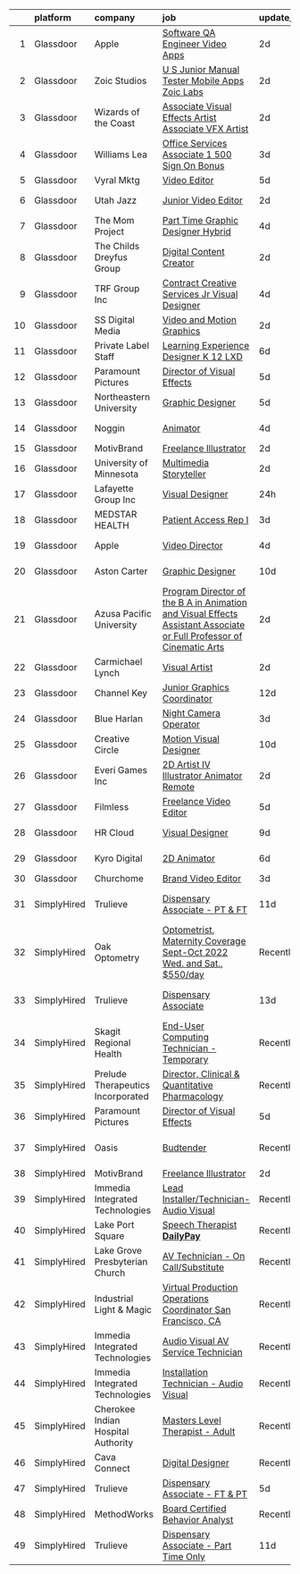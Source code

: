 

|    | platform    | company                            | job                                                                                                                                                                                                                                                                                                                                                                                                                                                                                                                                                                                                                                                                                                                                                                                                                                                                                                                                                                                                                                                                                                                                                                                                                                                                                                                                                     | update_time   | location                   |
|---:|:------------|:-----------------------------------|:--------------------------------------------------------------------------------------------------------------------------------------------------------------------------------------------------------------------------------------------------------------------------------------------------------------------------------------------------------------------------------------------------------------------------------------------------------------------------------------------------------------------------------------------------------------------------------------------------------------------------------------------------------------------------------------------------------------------------------------------------------------------------------------------------------------------------------------------------------------------------------------------------------------------------------------------------------------------------------------------------------------------------------------------------------------------------------------------------------------------------------------------------------------------------------------------------------------------------------------------------------------------------------------------------------------------------------------------------------|:--------------|:---------------------------|
|  1 | Glassdoor   | Apple                              | [Software QA Engineer   Video Apps](https://www.glassdoor.com/partner/jobListing.htm?pos=103&ao=1110586&s=58&guid=00000181a3f7e8a79b782fc0eba39c38&src=GD_JOB_AD&t=SR&vt=w&cs=1_6dbd2068&cb=1656313342498&jobListingId=1007962891889&cpc=AC285F3A3ECA6BB0&jrtk=3-0-1g6hvfq6akltu801-1g6hvfq6rk25a800-98813c29137923ce--6NYlbfkN0BvKrLyj5gPmtZO9T8euul8TCxuuKNOtzRJOomxnwSEodTz2Bc-sPZl29JElYHfcoRIeYnKWd2FyuopdzRoUPRan9-cCg3sOji6jK9I3uCRF4JEtV6YDKaEalju5VdIzpXliKUvD6Y3VOFruxAsc1nUHOqg3ht6zoLF_4yBa8GaEV7zvygXqLfKThVQJqAHzFKtYJDKT7bnl0SRvatwVta96vJhEp_DoFi_fIPKitf-lZ9Ggp-CVqdWGLmS02nEtLlhlyCa2gw8YwufWGhu_aeYjUmoB08zHxQrWlXmTwiWE0luUVQI9EGWee7YU_77gwk9XZA_ziXAsdkVDZfSAslwok5tDYFSa5sB_IYZ5IHNGWlSZYhRp3_7LbXGEYuuTRxRa73oPyJrLr8NK45viRLFA8xYec1V1NeUd51u4EfRvh0gmJQVz9f4WnztzFIxfXEZ7LokuTxzmis7qInoib-DcWqG1pFHOFViOmi9UFQGUJIzDU_X0Z7caCn3npfmk8ZwYVMD5mcqOwUHirLU_DGkiOtR28uB8P0A5G2Px5BwYXgxl2qcg3-rBdZvH7gPHUY0iLAAVkfympq1UkfzkdW7IEc-Qi7mWdfzqroY-bdYSgdoTZ1Ln79kpnrDhIMmZaRBYpfChpVIv4_nlzpXTaUVYaqO_ByHPx-kf-C77WFE2yB8TgCk90nS_X1D_ZaVyLGv4NX4lgOhjJAs6btNob4gncxSakOl2A1YCLVxFDNcXvtaVwKFt-gObtx03kAqu_ZimiCck1D7exzEwnbmk9Xytpmnfo7c8odxeKZT3eeXANJ4V5EKg5Z9BDDj-Jm4BK7-tU7fefddZ_YzflpjNOQ8xduil5XDvmd9wYa_TPya4M9nL4hR_xiG595NnRN4PlHXyvRHFubLsKJ3ELFia4s3LKziiGXPCQupjwVJrT8PrzVhX9qR_qoXxqKuyOd60XQMfpgr2d4mF8TP4l9tZT5M) | 2d            | Culver City, CA            |
|  2 | Glassdoor   | Zoic Studios                       | [U S  Junior Manual Tester   Mobile Apps  Zoic Labs](https://www.glassdoor.com/partner/jobListing.htm?pos=122&ao=1136043&s=58&guid=00000181a3f7e8a79b782fc0eba39c38&src=GD_JOB_AD&t=SR&vt=w&ea=1&cs=1_a757698e&cb=1656313342504&jobListingId=1007962806952&jrtk=3-0-1g6hvfq6akltu801-1g6hvfq6rk25a800-89007d18802ef32e-)                                                                                                                                                                                                                                                                                                                                                                                                                                                                                                                                                                                                                                                                                                                                                                                                                                                                                                                                                                                                                                | 2d            | Remote                     |
|  3 | Glassdoor   | Wizards of the Coast               | [Associate Visual Effects Artist   Associate VFX Artist](https://www.glassdoor.com/partner/jobListing.htm?pos=112&ao=1136043&s=58&guid=00000181a3f7e8a79b782fc0eba39c38&src=GD_JOB_AD&t=SR&vt=w&ea=1&cs=1_9979bf67&cb=1656313342500&jobListingId=1007961505800&jrtk=3-0-1g6hvfq6akltu801-1g6hvfq6rk25a800-40b4fe3b46a0262c-)                                                                                                                                                                                                                                                                                                                                                                                                                                                                                                                                                                                                                                                                                                                                                                                                                                                                                                                                                                                                                            | 2d            | Renton, WA                 |
|  4 | Glassdoor   | Williams Lea                       | [Office Services Associate    1 500 Sign On Bonus](https://www.glassdoor.com/partner/jobListing.htm?pos=104&ao=1110586&s=58&guid=00000181a3f7e8a79b782fc0eba39c38&src=GD_JOB_AD&t=SR&vt=w&cs=1_948bf5ba&cb=1656313342498&jobListingId=1007959794580&cpc=AC285F3A3ECA6BB0&jrtk=3-0-1g6hvfq6akltu801-1g6hvfq6rk25a800-aff08ef5c6cfe4ee--6NYlbfkN0Afw57Q_E86u0n5pDRa3a1ggl-5Y7CLs5OS8nOb7Upq0HeLdklcQ9-cj0mW22lHan_BGQKTRmzhcHZZATA7IhGeMgbaP565vaY5UwGJZpmK0NdQwAjGfPIjMqtva3JNPkkQm4RKiNiO9QETOQ_ZR6Wt15t7yxVq8XXxSt8P38jGTSShklbSE4w3M2slt9PSbkQc0YNgkI9huNm66-AvItxsRP4j0EglkI1ZTZBHny9b15l46D4D7_avnnB2f5VHNa_cAKKLt8vXHyvkUVvwtbS3UdBp-taJOz-NKy3ewnWyaKDcxzNA3-62_17nQDaXvnqiTCGpUsjbGmobYpeb-XdufbFGRdimq-qRNCxXIEityV7qoMoa6HeqSiZodcUtY1J-9Jpzh-0cIsZdKfUz_dHYDs0fuNIWKWRcTeiwWoI96Y61Gdik1XgpeBNII817QURLUFqi20CRrZyucFO61D4q0dxKv6BCIYE7OeexLbNpixRpP1Gb5GjyfKO7Prho-ZVGxzZs0x5zT-33wHl32ZtANEZH5sUVPt1Gf3XMv1noMzY9YaEu5mhdmFbNnfntmJ4D5P6nxLuyxn_mnF8DwgF_CYAef7k4KybDyVfXXgsuxmOi8gK1fjhVY7uGrYJ6VvTIsCJ5wmFKcOMNWSL66q-FIYtZe0iYnOYeY7SBNUzTGkN9gpuMbufbzk0qKK83kJAVJ7yUYHoKT-qLuhJTgdgT_PiEP6t8xux9b4Srs52HQ-zP7LdK1HF7ja07z4Pc3I1bf5CpPSQAHFmOON6SFXLA)                                                                                                                                                                                  | 3d            | Redwood City, CA           |
|  5 | Glassdoor   | Vyral Mktg                         | [Video Editor](https://www.glassdoor.com/partner/jobListing.htm?pos=108&ao=1136043&s=58&guid=00000181a3f7e8a79b782fc0eba39c38&src=GD_JOB_AD&t=SR&vt=w&ea=1&cs=1_0d26e2ed&cb=1656313342499&jobListingId=1007954557733&jrtk=3-0-1g6hvfq6akltu801-1g6hvfq6rk25a800-a6c2feb165d9319d-)                                                                                                                                                                                                                                                                                                                                                                                                                                                                                                                                                                                                                                                                                                                                                                                                                                                                                                                                                                                                                                                                      | 5d            | Omaha, NE                  |
|  6 | Glassdoor   | Utah Jazz                          | [Junior Video Editor](https://www.glassdoor.com/partner/jobListing.htm?pos=129&ao=1136043&s=58&guid=00000181a3f7e8a79b782fc0eba39c38&src=GD_JOB_AD&t=SR&vt=w&cs=1_408a47b7&cb=1656313342505&jobListingId=1007962317956&jrtk=3-0-1g6hvfq6akltu801-1g6hvfq6rk25a800-4be392d4264e3f9b-)                                                                                                                                                                                                                                                                                                                                                                                                                                                                                                                                                                                                                                                                                                                                                                                                                                                                                                                                                                                                                                                                    | 2d            | Salt Lake City, UT         |
|  7 | Glassdoor   | The Mom Project                    | [Part Time Graphic Designer  Hybrid ](https://www.glassdoor.com/partner/jobListing.htm?pos=105&ao=1110586&s=58&guid=00000181a3f7e8a79b782fc0eba39c38&src=GD_JOB_AD&t=SR&vt=w&cs=1_a42cd4f0&cb=1656313342499&jobListingId=1007957323461&cpc=654405A9B1E0A9F5&jrtk=3-0-1g6hvfq6akltu801-1g6hvfq6rk25a800-a3e4c99cd3a6c9db--6NYlbfkN0BDp_epf89aHDQhKpPegNJQ_ldQpEFZQsM9OcONMGxWx6pU56EKHF58QjVdAUvn2gXE2PLycLtZlKYy5F7DR17S6lgp4_AtS4FrNqiHrPdPAo1mXKqs2HYu9XrEZJWNHix7pYcBAloyprZ6EtoHXvB86DjR3KMGw4CSktgP35uB6aBv65wmkVgTVKzlbGK_mNktgZOJb0mdH-EBih-ixyJCracBjj5q1ZmS90qXM813Xxl6N9ZalO9rteVHC8MvV4E0k9YfRJdubymGMCPBfkL_PPJxdst-1oCZ5FH0AAaAFzNkZBUIElnLLIVu5e2_1V0dnTXmCSPOtEC6kitToeh3r50NVKji1UJFVH951oXfCG4VhovR9QE5ClbOZf9KZqDj47uRkelyAzTPuS-kzgpzE-lfyPAY6bWPN3z91hvVDZqplsxOGlOKMkJJ0BuWHEpGqB4zzpW8T36a3DhpI4JJ-mnq8LpzRAfjzNp-38cFxnaenVgFQI7ijHqMymDn03DkHaVAI3J-idAkEsVliDKRtok2LI5jo_khJSX075Jmj454F90dfHs_0giEvmXEENObjMWklNKRzw%3D%3D)                                                                                                                                                                                                                                                                                                                                                                                                   | 4d            | Rockville, MD              |
|  8 | Glassdoor   | The Childs Dreyfus Group           | [Digital Content Creator](https://www.glassdoor.com/partner/jobListing.htm?pos=109&ao=1136043&s=58&guid=00000181a3f7e8a79b782fc0eba39c38&src=GD_JOB_AD&t=SR&vt=w&ea=1&cs=1_451ef844&cb=1656313342500&jobListingId=1007961585301&jrtk=3-0-1g6hvfq6akltu801-1g6hvfq6rk25a800-6024c31d68b6ccd5-)                                                                                                                                                                                                                                                                                                                                                                                                                                                                                                                                                                                                                                                                                                                                                                                                                                                                                                                                                                                                                                                           | 2d            | Remote                     |
|  9 | Glassdoor   | TRF Group Inc                      | [Contract Creative Services Jr  Visual Designer](https://www.glassdoor.com/partner/jobListing.htm?pos=119&ao=1136043&s=58&guid=00000181a3f7e8a79b782fc0eba39c38&src=GD_JOB_AD&t=SR&vt=w&ea=1&cs=1_d6a40e5a&cb=1656313342500&jobListingId=1007957122548&jrtk=3-0-1g6hvfq6akltu801-1g6hvfq6rk25a800-13d6da905b953d48-)                                                                                                                                                                                                                                                                                                                                                                                                                                                                                                                                                                                                                                                                                                                                                                                                                                                                                                                                                                                                                                    | 4d            | New York, NY               |
| 10 | Glassdoor   | SS Digital Media                   | [Video and Motion Graphics](https://www.glassdoor.com/partner/jobListing.htm?pos=113&ao=1136043&s=58&guid=00000181a3f7e8a79b782fc0eba39c38&src=GD_JOB_AD&t=SR&vt=w&ea=1&cs=1_950444ee&cb=1656313342500&jobListingId=1007961302344&jrtk=3-0-1g6hvfq6akltu801-1g6hvfq6rk25a800-f1daa1b81839e89e-)                                                                                                                                                                                                                                                                                                                                                                                                                                                                                                                                                                                                                                                                                                                                                                                                                                                                                                                                                                                                                                                         | 2d            | Troy, MI                   |
| 11 | Glassdoor   | Private Label Staff                | [Learning Experience Designer K 12  LXD ](https://www.glassdoor.com/partner/jobListing.htm?pos=128&ao=1136043&s=58&guid=00000181a3f7e8a79b782fc0eba39c38&src=GD_JOB_AD&t=SR&vt=w&ea=1&cs=1_354de0ef&cb=1656313342505&jobListingId=1007952911811&jrtk=3-0-1g6hvfq6akltu801-1g6hvfq6rk25a800-9dcd55013e52c442-)                                                                                                                                                                                                                                                                                                                                                                                                                                                                                                                                                                                                                                                                                                                                                                                                                                                                                                                                                                                                                                           | 6d            | Baltimore, MD              |
| 12 | Glassdoor   | Paramount Pictures                 | [Director of Visual Effects](https://www.glassdoor.com/partner/jobListing.htm?pos=130&ao=1136043&s=58&guid=00000181a3f7e8a79b782fc0eba39c38&src=GD_JOB_AD&t=SR&vt=w&cs=1_a556a08f&cb=1656313342505&jobListingId=1007955077273&jrtk=3-0-1g6hvfq6akltu801-1g6hvfq6rk25a800-42e46bc7dd9808c1-)                                                                                                                                                                                                                                                                                                                                                                                                                                                                                                                                                                                                                                                                                                                                                                                                                                                                                                                                                                                                                                                             | 5d            | Los Angeles, CA            |
| 13 | Glassdoor   | Northeastern University            | [Graphic Designer](https://www.glassdoor.com/partner/jobListing.htm?pos=121&ao=1136043&s=58&guid=00000181a3f7e8a79b782fc0eba39c38&src=GD_JOB_AD&t=SR&vt=w&cs=1_a0c12472&cb=1656313342504&jobListingId=1007954317014&jrtk=3-0-1g6hvfq6akltu801-1g6hvfq6rk25a800-4134fbe4327c5499-)                                                                                                                                                                                                                                                                                                                                                                                                                                                                                                                                                                                                                                                                                                                                                                                                                                                                                                                                                                                                                                                                       | 5d            | Boston, MA                 |
| 14 | Glassdoor   | Noggin                             | [Animator](https://www.glassdoor.com/partner/jobListing.htm?pos=123&ao=1136043&s=58&guid=00000181a3f7e8a79b782fc0eba39c38&src=GD_JOB_AD&t=SR&vt=w&cs=1_0f7bb0b4&cb=1656313342504&jobListingId=1007956962839&jrtk=3-0-1g6hvfq6akltu801-1g6hvfq6rk25a800-ffb37178ff1a725c-)                                                                                                                                                                                                                                                                                                                                                                                                                                                                                                                                                                                                                                                                                                                                                                                                                                                                                                                                                                                                                                                                               | 4d            | New York, NY               |
| 15 | Glassdoor   | MotivBrand                         | [Freelance Illustrator](https://www.glassdoor.com/partner/jobListing.htm?pos=101&ao=1110586&s=58&guid=00000181a3f7e8a79b782fc0eba39c38&src=GD_JOB_AD&t=SR&vt=w&ea=1&cs=1_f47744b4&cb=1656313342499&jobListingId=1007962025706&cpc=F4EED0218A761C36&jrtk=3-0-1g6hvfq6akltu801-1g6hvfq6rk25a800-f6767ebb6f744076--6NYlbfkN0CzcDFs8cjNZITHzPaspPYUdxCTppyanGLeq-qEeiOFH5LHG5fJtyY_20QVXAU-RFmRbdt7kREtC3swQeDpNWpQdDBglrIPi2UVXRLTSIAY0BXbGXm9hc_Oxm1EFGUAnSml9ARFysS9IKKnC7F6kjmnevaEw3s8A4lWn5Y8yWL3NX7jq5D-LivHiumwXJAmUDWFSis3yGx97hKZsCNVULDEuINac-yeqhNrqbhwdOhpPNFpEcGVqhDXqTEzBiJRuvfNQI2O3YdBsO02SCqBvqsx7OfTjlJw7phz0adDPtBNx0PEKMvtcz-CmdqiT0DJ2FzzIA3tG72elcaAiU_hmhPYNmaNDpMTCY4xfOz6tKKJQZmpKTZO2yI9fb5rh92ciBCeyEOGsvAfUnVaW1pZztDcdof3L78vSRWmiyGH7KQiqj1sG57LJ0YCeaWshEGDmZwlXpevV6wg6pn6y9vR4MaMoLgh-aGrDL0VPEEVSJ6TILLs4NzdtkV6T8wh6IdY6ME%3D)                                                                                                                                                                                                                                                                                                                                                                                                                                                                                          | 2d            | Remote                     |
| 16 | Glassdoor   | University of Minnesota            | [Multimedia Storyteller](https://www.glassdoor.com/partner/jobListing.htm?pos=114&ao=1136043&s=58&guid=00000181a3f7e8a79b782fc0eba39c38&src=GD_JOB_AD&t=SR&vt=w&cs=1_d9ff57c3&cb=1656313342500&jobListingId=1007962465730&jrtk=3-0-1g6hvfq6akltu801-1g6hvfq6rk25a800-e75b932e3d2bffcc-)                                                                                                                                                                                                                                                                                                                                                                                                                                                                                                                                                                                                                                                                                                                                                                                                                                                                                                                                                                                                                                                                 | 2d            | Minneapolis, MN            |
| 17 | Glassdoor   | Lafayette Group  Inc               | [Visual Designer](https://www.glassdoor.com/partner/jobListing.htm?pos=111&ao=1136043&s=58&guid=00000181a3f7e8a79b782fc0eba39c38&src=GD_JOB_AD&t=SR&vt=w&ea=1&cs=1_313dd01e&cb=1656313342500&jobListingId=1007963736297&jrtk=3-0-1g6hvfq6akltu801-1g6hvfq6rk25a800-5066f9181d674595-)                                                                                                                                                                                                                                                                                                                                                                                                                                                                                                                                                                                                                                                                                                                                                                                                                                                                                                                                                                                                                                                                   | 24h           | Arlington, VA              |
| 18 | Glassdoor   | MEDSTAR HEALTH                     | [Patient Access Rep I](https://www.glassdoor.com/partner/jobListing.htm?pos=116&ao=1136043&s=58&guid=00000181a3f7e8a79b782fc0eba39c38&src=GD_JOB_AD&t=SR&vt=w&cs=1_ae1a5d54&cb=1656313342500&jobListingId=1007959214933&jrtk=3-0-1g6hvfq6akltu801-1g6hvfq6rk25a800-6f3ecea703e54b2e-)                                                                                                                                                                                                                                                                                                                                                                                                                                                                                                                                                                                                                                                                                                                                                                                                                                                                                                                                                                                                                                                                   | 3d            | Washington, DC             |
| 19 | Glassdoor   | Apple                              | [Video Director](https://www.glassdoor.com/partner/jobListing.htm?pos=118&ao=1136043&s=58&guid=00000181a3f7e8a79b782fc0eba39c38&src=GD_JOB_AD&t=SR&vt=w&cs=1_ad3e649d&cb=1656313342500&jobListingId=1007958303089&jrtk=3-0-1g6hvfq6akltu801-1g6hvfq6rk25a800-8598dfc6a2259169-)                                                                                                                                                                                                                                                                                                                                                                                                                                                                                                                                                                                                                                                                                                                                                                                                                                                                                                                                                                                                                                                                         | 4d            | Cupertino, CA              |
| 20 | Glassdoor   | Aston Carter                       | [Graphic Designer](https://www.glassdoor.com/partner/jobListing.htm?pos=106&ao=1110586&s=58&guid=00000181a3f7e8a79b782fc0eba39c38&src=GD_JOB_AD&t=SR&vt=w&ea=1&cs=1_cf55377e&cb=1656313342500&jobListingId=1007945561224&cpc=9908D8D4413DBB8A&jrtk=3-0-1g6hvfq6akltu801-1g6hvfq6rk25a800-62b6152512c47b49--6NYlbfkN0ChYVx_I3yfZ_JDY3EFoivtqvi_stwnZ_kRt8Dowt_l_d1ydueao4NEv8X4QANiVn-CgRuHRSXIHzBf4_KNwLNSkCd0gwFKfRwH38-I52jqj8Rm_yb0--1H1_5j60TV55Mg07WBFKKU2x_NDUKnhmRZQzo8enu2yiLqbqNxMYz18qEe_jwoJ8KLXMjYgzGXwoHYGKW_8AiwyAFyS5cA2OuP6ZuEq4gitO_fCPybJHOZCxsQw8ns2y7NcO4_uQD0uRPfjDqgWckVVcKP6Sj5RgmrgAwWnQlM7U08gKG_vXxdMODESVBvpZaH4lhsp9JkO6OokGzHIKd9TPDRdkTS_rF_6BNN0_1daifoetLbMXyXvfLPI_U45eOsrzG4dxA1F5q94YVEHCLmqhqFyVeKcsCYF14EVnRL4IvdShqEHeQwExoDpgGWJ0Etnr0drn0bVVrj7nfEi6XV_rogLHqbR9NI_X12tNjrlkTsHCUUOJ-URxPpoYIWrdc_UOBf25OLwQyiq9ArCQsQ4LeWoG-k0B3f5onoU_E8giygDY5mZ-85_UDOCfd7m2m6Ty5xxoLcICqauZf5FQz1m4vAEuJ1DNPEue5kO5FqE4TQj2J7Mmfg_ZiyBBX_lYKBDsIh-3z-iEhqD2lTDy0oSfwFMPTAdc7bLrNbapLh43Ua-XkyQt2schjGfJbxytZGQZGkO61yk00v5BVRCF20uO3qrUQdS55GFnGDskByzYKQO8F827XlUHvTE7ROas_s6W3wBToL_sSFlCjrph6QqYjQmd1bEQl7TtOQQRPpr_nyIZC60WFI5VWwsY8IxM8zmCsCjFsBh5lU2w_IttxPLJLDDjpqjzV3zO6kmL3-oNjmuBi8wrcvF6PUQ9A0x4vaW0tzsC8M2SZpGfTWPT_EC5fZ4gy28pv2aM0me0JDdY0b8il5-2_lWUY7SJNeSlD1AuyvbjRWUJsk0avI9rF6bA%3D%3D)                 | 10d           | Bethesda, MD               |
| 21 | Glassdoor   | Azusa Pacific University           | [Program Director of the B A  in Animation and Visual Effects  Assistant  Associate  or Full Professor of Cinematic Arts](https://www.glassdoor.com/partner/jobListing.htm?pos=117&ao=1136043&s=58&guid=00000181a3f7e8a79b782fc0eba39c38&src=GD_JOB_AD&t=SR&vt=w&cs=1_9ee4bd95&cb=1656313342500&jobListingId=1007962803907&jrtk=3-0-1g6hvfq6akltu801-1g6hvfq6rk25a800-af8eabdfc728ff31-)                                                                                                                                                                                                                                                                                                                                                                                                                                                                                                                                                                                                                                                                                                                                                                                                                                                                                                                                                                | 2d            | Azusa, CA                  |
| 22 | Glassdoor   | Carmichael Lynch                   | [Visual Artist](https://www.glassdoor.com/partner/jobListing.htm?pos=115&ao=1136043&s=58&guid=00000181a3f7e8a79b782fc0eba39c38&src=GD_JOB_AD&t=SR&vt=w&ea=1&cs=1_2d909c5a&cb=1656313342500&jobListingId=1007962827087&jrtk=3-0-1g6hvfq6akltu801-1g6hvfq6rk25a800-113ec67f025a0557-)                                                                                                                                                                                                                                                                                                                                                                                                                                                                                                                                                                                                                                                                                                                                                                                                                                                                                                                                                                                                                                                                     | 2d            | Minneapolis, MN            |
| 23 | Glassdoor   | Channel Key                        | [Junior Graphics Coordinator](https://www.glassdoor.com/partner/jobListing.htm?pos=126&ao=1136043&s=58&guid=00000181a3f7e8a79b782fc0eba39c38&src=GD_JOB_AD&t=SR&vt=w&ea=1&cs=1_02e29bd7&cb=1656313342505&jobListingId=1007939619217&jrtk=3-0-1g6hvfq6akltu801-1g6hvfq6rk25a800-3004442bd9709db0-)                                                                                                                                                                                                                                                                                                                                                                                                                                                                                                                                                                                                                                                                                                                                                                                                                                                                                                                                                                                                                                                       | 12d           | Remote                     |
| 24 | Glassdoor   | Blue Harlan                        | [Night Camera Operator](https://www.glassdoor.com/partner/jobListing.htm?pos=127&ao=1136043&s=58&guid=00000181a3f7e8a79b782fc0eba39c38&src=GD_JOB_AD&t=SR&vt=w&ea=1&cs=1_ea424390&cb=1656313342505&jobListingId=1007959070474&jrtk=3-0-1g6hvfq6akltu801-1g6hvfq6rk25a800-d23d01e188e5f077-)                                                                                                                                                                                                                                                                                                                                                                                                                                                                                                                                                                                                                                                                                                                                                                                                                                                                                                                                                                                                                                                             | 3d            | Duluth, GA                 |
| 25 | Glassdoor   | Creative Circle                    | [Motion Visual Designer](https://www.glassdoor.com/partner/jobListing.htm?pos=102&ao=1110586&s=58&guid=00000181a3f7e8a79b782fc0eba39c38&src=GD_JOB_AD&t=SR&vt=w&cs=1_ff38be88&cb=1656313342498&jobListingId=1007945536882&cpc=217C45A42544DB93&jrtk=3-0-1g6hvfq6akltu801-1g6hvfq6rk25a800-661dd656b96d5729--6NYlbfkN0BPwlZa85gbT4Q3XYQoU_uQn0Qmw9zd_9UNfmcwtqAVud1yvyq1Z4UAlx1bxhDUi3I79cg_pnUxNeoAIpkZ7VjuPhiYEpoKvjkURvtTwVji6GpmU3mFtIxBXHzYGSRNhFlEitejeWU1G4OHkfzWMmUIGFNvfKK1gy7Ic_i6Jv3WQhc32rUck30eNAgAFMftx_fu3w7p6_k3wb3alWNfrYotR7i0z04zHynygomqY5tKI-DQHYo6WPvYnOuxABlQofM5g0v3I0Z9DyvezcsxLCtNM0vv9cCvBE9GJZag9YDR8j7Xgo7ZQ14l0T-aIiHUnXNCJg-p1LJHWmMEDqctX1EB55xT2kQjOTcz37VR2LbAsLhm7nG9sis6fK5Kerr7BLVDUkoenhVQSHVE9Sh1lG4JxaoUD5JaoAFXowqpkfi-tg6w_71CFFoCflai4aYRZekq8iX2J739URJ0flx6GDiYsWIiT5YZESAgIUvbYp-L8EzMmsd4s5LrcgIU6HvoiOQ718KQmDd8yQ%3D%3D)                                                                                                                                                                                                                                                                                                                                                                                                                                                                                | 10d           | San Bruno, CA              |
| 26 | Glassdoor   | Everi Games Inc                    | [2D Artist IV   Illustrator Animator  Remote ](https://www.glassdoor.com/partner/jobListing.htm?pos=110&ao=1136043&s=58&guid=00000181a3f7e8a79b782fc0eba39c38&src=GD_JOB_AD&t=SR&vt=w&cs=1_2c373372&cb=1656313342500&jobListingId=1007961548577&jrtk=3-0-1g6hvfq6akltu801-1g6hvfq6rk25a800-8d60a0ea914dada0-)                                                                                                                                                                                                                                                                                                                                                                                                                                                                                                                                                                                                                                                                                                                                                                                                                                                                                                                                                                                                                                           | 2d            | Reno, NV                   |
| 27 | Glassdoor   | Filmless                           | [Freelance Video Editor](https://www.glassdoor.com/partner/jobListing.htm?pos=107&ao=1136043&s=58&guid=00000181a3f7e8a79b782fc0eba39c38&src=GD_JOB_AD&t=SR&vt=w&ea=1&cs=1_53cf669f&cb=1656313342499&jobListingId=1007955714203&jrtk=3-0-1g6hvfq6akltu801-1g6hvfq6rk25a800-9f5df592d34b86d0-)                                                                                                                                                                                                                                                                                                                                                                                                                                                                                                                                                                                                                                                                                                                                                                                                                                                                                                                                                                                                                                                            | 5d            | Atlanta, GA                |
| 28 | Glassdoor   | HR Cloud                           | [Visual Designer](https://www.glassdoor.com/partner/jobListing.htm?pos=125&ao=1136043&s=58&guid=00000181a3f7e8a79b782fc0eba39c38&src=GD_JOB_AD&t=SR&vt=w&cs=1_5ab40155&cb=1656313342504&jobListingId=1007947582205&jrtk=3-0-1g6hvfq6akltu801-1g6hvfq6rk25a800-3ff93031fb68d4d6-)                                                                                                                                                                                                                                                                                                                                                                                                                                                                                                                                                                                                                                                                                                                                                                                                                                                                                                                                                                                                                                                                        | 9d            | Los Angeles, CA            |
| 29 | Glassdoor   | Kyro Digital                       | [2D Animator](https://www.glassdoor.com/partner/jobListing.htm?pos=124&ao=1136043&s=58&guid=00000181a3f7e8a79b782fc0eba39c38&src=GD_JOB_AD&t=SR&vt=w&ea=1&cs=1_9c09d76d&cb=1656313342504&jobListingId=1007951790024&jrtk=3-0-1g6hvfq6akltu801-1g6hvfq6rk25a800-f0ddfabb9c0a1ea3-)                                                                                                                                                                                                                                                                                                                                                                                                                                                                                                                                                                                                                                                                                                                                                                                                                                                                                                                                                                                                                                                                       | 6d            | Mission Viejo, CA          |
| 30 | Glassdoor   | Churchome                          | [Brand Video Editor](https://www.glassdoor.com/partner/jobListing.htm?pos=120&ao=1136043&s=58&guid=00000181a3f7e8a79b782fc0eba39c38&src=GD_JOB_AD&t=SR&vt=w&ea=1&cs=1_ccb0b181&cb=1656313342504&jobListingId=1007958853059&jrtk=3-0-1g6hvfq6akltu801-1g6hvfq6rk25a800-2eec87f769b81041-)                                                                                                                                                                                                                                                                                                                                                                                                                                                                                                                                                                                                                                                                                                                                                                                                                                                                                                                                                                                                                                                                | 3d            | Remote                     |
| 31 | SimplyHired | Trulieve                           | [Dispensary Associate - PT & FT](https://www.simplyhired.com/job/op1IiPNGls1pt5RUhVAiywDvnulTREn7PrnlcZjE0iRVJKiK2c-lOQ?q=visual+effects)                                                                                                                                                                                                                                                                                                                                                                                                                                                                                                                                                                                                                                                                                                                                                                                                                                                                                                                                                                                                                                                                                                                                                                                                               | 11d           | Phoenix, AZ +1 location    |
| 32 | SimplyHired | Oak Optometry                      | [Optometrist, Maternity Coverage Sept-Oct 2022 Wed. and Sat., $550/day](https://www.simplyhired.com/job/udWNSEY6yGTy5UCabydvxw35zWx6YmHbUQx2jFC3n2ujwfj3fCXKHw?q=visual+effects)                                                                                                                                                                                                                                                                                                                                                                                                                                                                                                                                                                                                                                                                                                                                                                                                                                                                                                                                                                                                                                                                                                                                                                        | Recently      | Valencia, CA               |
| 33 | SimplyHired | Trulieve                           | [Dispensary Associate](https://www.simplyhired.com/job/v_Xkj4J3P5eWsKmnhXqLf-WlAvyvP_waCcYyIgsPKDyktMaciasXEA?q=visual+effects)                                                                                                                                                                                                                                                                                                                                                                                                                                                                                                                                                                                                                                                                                                                                                                                                                                                                                                                                                                                                                                                                                                                                                                                                                         | 13d           | Avondale, AZ +27 locations |
| 34 | SimplyHired | Skagit Regional Health             | [End-User Computing Technician - Temporary](https://www.simplyhired.com/job/lI09PUUwnPTtJoaUmWwPq11MyTV3t6sPJMzWUrFtOdiHJoAm8p6K8Q?q=visual+effects)                                                                                                                                                                                                                                                                                                                                                                                                                                                                                                                                                                                                                                                                                                                                                                                                                                                                                                                                                                                                                                                                                                                                                                                                    | Recently      | Mount Vernon, WA           |
| 35 | SimplyHired | Prelude Therapeutics Incorporated  | [Director, Clinical & Quantitative Pharmacology](https://www.simplyhired.com/job/SNru4ApYMsVkmI7Q2lD4qCla9ii85qG9ehjySrFQveOSiNh6NLGufA?q=visual+effects)                                                                                                                                                                                                                                                                                                                                                                                                                                                                                                                                                                                                                                                                                                                                                                                                                                                                                                                                                                                                                                                                                                                                                                                               | Recently      | Remote                     |
| 36 | SimplyHired | Paramount Pictures                 | [Director of Visual Effects](https://www.simplyhired.com/job/NL1GYuyUNgZqp3G1J3pkRaLFIn-O7XxJSgX7yPle1FqHyQiSeacqFg?q=visual+effects)                                                                                                                                                                                                                                                                                                                                                                                                                                                                                                                                                                                                                                                                                                                                                                                                                                                                                                                                                                                                                                                                                                                                                                                                                   | 5d            | Los Angeles, CA            |
| 37 | SimplyHired | Oasis                              | [Budtender](https://www.simplyhired.com/job/iH82169490Q7VCw2YW1PieP1C9ve7inoM4ruT-hd6JQQSJOb4Oewpw?q=visual+effects)                                                                                                                                                                                                                                                                                                                                                                                                                                                                                                                                                                                                                                                                                                                                                                                                                                                                                                                                                                                                                                                                                                                                                                                                                                    | Recently      | Glendale, AZ +1 location   |
| 38 | SimplyHired | MotivBrand                         | [Freelance Illustrator](https://www.simplyhired.com/job/5kejl3R5TGa3Lh8zUGoVxWhCOQBy5fgn0bjiD37FTdQdDrOevS7mZw?q=visual+effects)                                                                                                                                                                                                                                                                                                                                                                                                                                                                                                                                                                                                                                                                                                                                                                                                                                                                                                                                                                                                                                                                                                                                                                                                                        | 2d            | Remote                     |
| 39 | SimplyHired | Immedia Integrated Technologies    | [Lead Installer/Technician-Audio Visual](https://www.simplyhired.com/job/IL_TH2SXPlz2tOw2DDE_I22xSpEewZlkJne33ZaAXd-CmCI5oTmI_A?q=visual+effects)                                                                                                                                                                                                                                                                                                                                                                                                                                                                                                                                                                                                                                                                                                                                                                                                                                                                                                                                                                                                                                                                                                                                                                                                       | Recently      | Scottsdale, AZ             |
| 40 | SimplyHired | Lake Port Square                   | [Speech Therapist **DailyPay**](https://www.simplyhired.com/job/UnbmGA5ask0d3rqUECA3Vus0b1qHb1rsdbo-W4HeVzi_DQ2TQoAJ7Q?q=visual+effects)                                                                                                                                                                                                                                                                                                                                                                                                                                                                                                                                                                                                                                                                                                                                                                                                                                                                                                                                                                                                                                                                                                                                                                                                                | Recently      | Leesburg, FL               |
| 41 | SimplyHired | Lake Grove Presbyterian Church     | [AV Technician - On Call/Substitute](https://www.simplyhired.com/job/tb9Lp_96v5nuqnhe0ZYtbeKN6hRlb-jVRHz1dLdsFAKeVM_Axvfv9Q?q=visual+effects)                                                                                                                                                                                                                                                                                                                                                                                                                                                                                                                                                                                                                                                                                                                                                                                                                                                                                                                                                                                                                                                                                                                                                                                                           | Recently      | Lake Oswego, OR            |
| 42 | SimplyHired | Industrial Light & Magic           | [Virtual Production Operations Coordinator San Francisco, CA](https://www.simplyhired.com/job/xjAry6wanJN_aPn6tWP42dD9S9N9kKBY-zlLFbUlo1cJRNbzoWRdsA?q=visual+effects)                                                                                                                                                                                                                                                                                                                                                                                                                                                                                                                                                                                                                                                                                                                                                                                                                                                                                                                                                                                                                                                                                                                                                                                  | Recently      | San Francisco, CA          |
| 43 | SimplyHired | Immedia Integrated Technologies    | [Audio Visual AV Service Technician](https://www.simplyhired.com/job/-JRGvkxSimX_nREeYobAfBiewzdlEJko3uKFqrVDF3NdgF1KmXF_EQ?q=visual+effects)                                                                                                                                                                                                                                                                                                                                                                                                                                                                                                                                                                                                                                                                                                                                                                                                                                                                                                                                                                                                                                                                                                                                                                                                           | Recently      | Scottsdale, AZ             |
| 44 | SimplyHired | Immedia Integrated Technologies    | [Installation Technician - Audio Visual](https://www.simplyhired.com/job/ruqmga02W1lCewLgHN-bCV5aVa80rvYQIUBE1-sfI1d_lcPLm3oLSA?q=visual+effects)                                                                                                                                                                                                                                                                                                                                                                                                                                                                                                                                                                                                                                                                                                                                                                                                                                                                                                                                                                                                                                                                                                                                                                                                       | Recently      | Phoenix, AZ                |
| 45 | SimplyHired | Cherokee Indian Hospital Authority | [Masters Level Therapist - Adult](https://www.simplyhired.com/job/Zb1f9ndDfCV9DwGpRQtBDaD502p99LL1Fuxm0qJ1PxK8iNIQhLI8UA?q=visual+effects)                                                                                                                                                                                                                                                                                                                                                                                                                                                                                                                                                                                                                                                                                                                                                                                                                                                                                                                                                                                                                                                                                                                                                                                                              | Recently      | Cherokee, NC               |
| 46 | SimplyHired | Cava Connect                       | [Digital Designer](https://www.simplyhired.com/job/nBaCn0Idwba7tYVMVW7CxJeRumzYvMmMZKbBpzoVw6WZXcewXkS2XA?q=visual+effects)                                                                                                                                                                                                                                                                                                                                                                                                                                                                                                                                                                                                                                                                                                                                                                                                                                                                                                                                                                                                                                                                                                                                                                                                                             | Recently      | Costa Mesa, CA             |
| 47 | SimplyHired | Trulieve                           | [Dispensary Associate - FT & PT](https://www.simplyhired.com/job/AYVPsGH728QO_119nZOYTkYH6JEyE9EHI__ZBTC_RCyfRXgPQTNK7Q?q=visual+effects)                                                                                                                                                                                                                                                                                                                                                                                                                                                                                                                                                                                                                                                                                                                                                                                                                                                                                                                                                                                                                                                                                                                                                                                                               | 5d            | Glendale, AZ               |
| 48 | SimplyHired | MethodWorks                        | [Board Certified Behavior Analyst](https://www.simplyhired.com/job/waBo_4fr9ocI3OA_ESqiA7ISWzJojZp5ZrK-JYrPE2Mc-utbYfKTEw?q=visual+effects)                                                                                                                                                                                                                                                                                                                                                                                                                                                                                                                                                                                                                                                                                                                                                                                                                                                                                                                                                                                                                                                                                                                                                                                                             | Recently      | Anchorage, AK              |
| 49 | SimplyHired | Trulieve                           | [Dispensary Associate - Part Time Only](https://www.simplyhired.com/job/Mh2pCNEmJnOroQzkr4ptywa2GM_-_oqkKEV5KO95E2USLrD4ZrSPzA?q=visual+effects)                                                                                                                                                                                                                                                                                                                                                                                                                                                                                                                                                                                                                                                                                                                                                                                                                                                                                                                                                                                                                                                                                                                                                                                                        | 11d           | Phoenix, AZ                |
